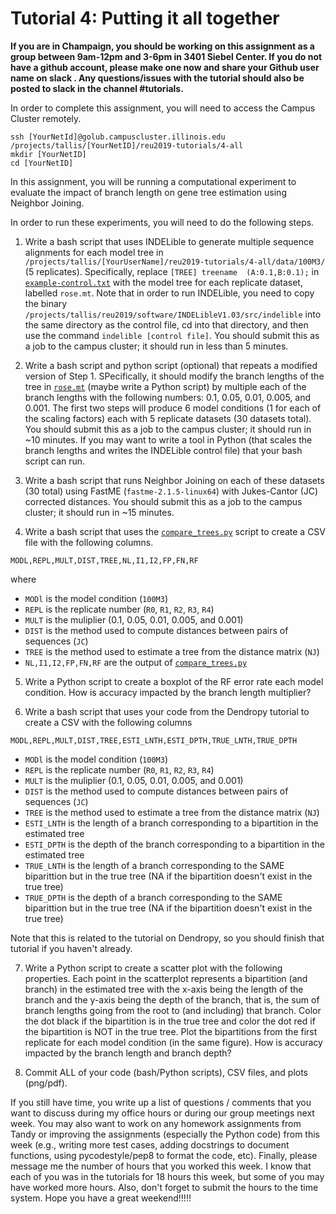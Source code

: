Tutorial 4: Putting it all together
====================================
**If you are in Champaign, you should be working on this assignment as a group between 9am-12pm and 3-6pm in 3401 Siebel Center. If you do not have a github account, please make one now and share your Github user name on slack . Any questions/issues with the tutorial should also be posted to slack in the channel #tutorials.**

In order to complete this assignment, you will need to access the Campus Cluster remotely. 

```
ssh [YourNetId]@golub.campuscluster.illinois.edu
/projects/tallis/[YourNetID]/reu2019-tutorials/4-all
mkdir [YourNetID]
cd [YourNetID]
```

In this assignment, you will be running a computational experiment to evaluate the impact of branch length on gene tree estimation using Neighbor Joining.

In order to run these experiments, you will need to do the following steps.

1. Write a bash script that uses INDELible to generate multiple sequence alignments for each model tree in `/projects/tallis/[YourUserName]/reu2019-tutorials/4-all/data/100M3/` (5 replicates). Specifically, replace `[TREE] treename  (A:0.1,B:0.1);` in [`example-control.txt`](data/example-control.txt) with the model tree for each replicate dataset, labelled `rose.mt`. Note that in order to run INDELible, you need to copy the binary `/projects/tallis/reu2019/software/INDELibleV1.03/src/indelible` into the same directory as the control file, cd into that directory, and then use the command `indelible [control file]`. You should submit this as a job to the campus cluster; it should run in less than 5 minutes.

2. Write a bash script and python script (optional) that repeats a modified version of Step 1. SPecifically, it should modify the branch lengths of the tree in [`rose.mt`](data/100M3/R0/rose.mt) (maybe write a Python script) by multiple each of the branch lengths with the following numbers: 0.1, 0.05, 0.01, 0.005, and 0.001. The first two steps will produce 6 model conditions (1 for each of the scaling factors) each with 5 replicate datasets (30 datasets total). You should submit this as a job to the campus cluster; it should run in ~10 minutes. If you may want to write a tool in Python (that scales the branch lengths and writes the INDELible control file) that your bash script can run.

3. Write a bash script that runs Neighbor Joining on each of these datasets (30 total) using FastME (`fastme-2.1.5-linux64`) with Jukes-Cantor (JC) corrected distances. You should submit this as a job to the campus cluster; it should run in ~15 minutes.

4. Write a bash script that uses the [`compare_trees.py`](../tools/compare_trees.py) script to create a CSV file with the following columns.

```
MODL,REPL,MULT,DIST,TREE,NL,I1,I2,FP,FN,RF
```

where

+ `MODl` is the model condition (`100M3`)
+ `REPL` is the replicate number (`R0`, `R1`, `R2`, `R3`, `R4`)
+ `MULT` is the muliplier (0.1, 0.05, 0.01, 0.005, and 0.001)
+ `DIST` is the method used to compute distances between pairs of sequences (`JC`)
+ `TREE` is the method used to estimate a tree from the distance matrix (`NJ`)
+ `NL,I1,I2,FP,FN,RF` are the output of [`compare_trees.py`](../tools/compare_trees.py)

5. Write a Python script to create a boxplot of the RF error rate each model condition. How is accuracy impacted by the branch length multiplier?

6. Write a bash script that uses your code from the Dendropy tutorial to create a CSV with the following columns

```
MODL,REPL,MULT,DIST,TREE,ESTI_LNTH,ESTI_DPTH,TRUE_LNTH,TRUE_DPTH
```

+ `MODl` is the model condition (`100M3`)
+ `REPL` is the replicate number (`R0`, `R1`, `R2`, `R3`, `R4`)
+ `MULT` is the muliplier (0.1, 0.05, 0.01, 0.005, and 0.001)
+ `DIST` is the method used to compute distances between pairs of sequences (`JC`)
+ `TREE` is the method used to estimate a tree from the distance matrix (`NJ`)
+ `ESTI_LNTH` is the length of a branch corresponding to a bipartition in the estimated tree
+ `ESTI_DPTH` is the depth of the branch corresponding to a bipartition in the estimated tree
+ `TRUE_LNTH` is the length of a branch corresponding to the SAME biparittion but in the true tree (NA if the bipartition doesn't exist in the true tree)
+ `TRUE_DPTH` is the depth of a branch corresponding to the SAME biparittion but in the true tree (NA if the bipartition doesn't exist in the true tree)

Note that this is related to the tutorial on Dendropy, so you should finish that tutorial if you haven't already.

7. Write a Python script to create a scatter plot with the following properties. Each point in the scatterplot represents a bipartition (and branch) in the estimated tree with the x-axis being the length of the branch and the y-axis being the depth of the branch, that is, the sum of branch lengths going from the root to (and including) that branch. Color the dot black if the bipartition is in the true tree and color the dot red if the bipartition is NOT in the true tree.  Plot the bipartitions from the first replicate for each model condition (in the same figure). How is accuracy impacted by the branch length and branch depth?

8. Commit ALL of your code (bash/Python scripts), CSV files, and plots (png/pdf).

If you still have time, you write up a list of questions / comments that you want to discuss during my office hours or during our group meetings next week. You may also want to work on any homework assignments from Tandy or improving the assignments (especially the Python code) from this week (e.g., writing more test cases, adding docstrings to document functions, using pycodestyle/pep8 to format the code, etc). Finally, please message me the number of hours that you worked this week. I know that each of you was in the tutorials for 18 hours this week, but some of you may have worked more hours. Also, don't forget to submit the hours to the time system. Hope you have a great weekend!!!!!
